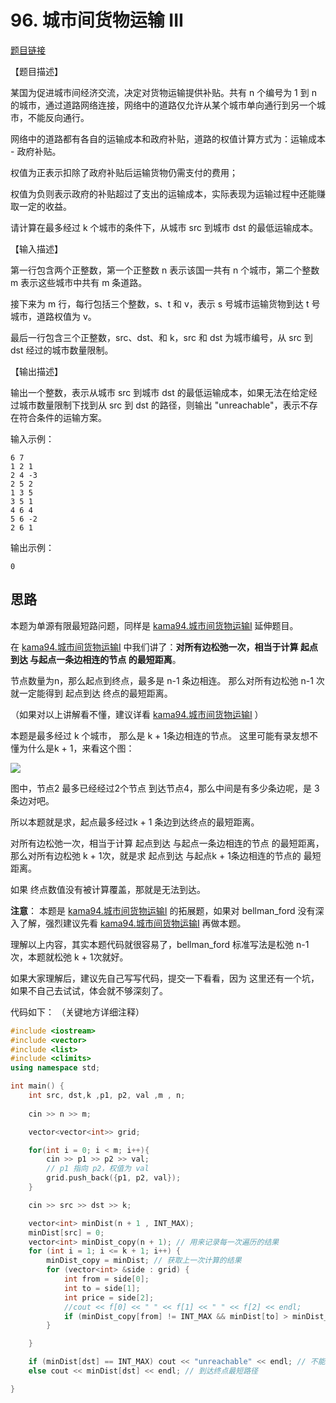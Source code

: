 
# 96. 城市间货物运输 III 

[题目链接](https://kamacoder.com/problempage.php?pid=1154) 

【题目描述】

某国为促进城市间经济交流，决定对货物运输提供补贴。共有 n 个编号为 1 到 n 的城市，通过道路网络连接，网络中的道路仅允许从某个城市单向通行到另一个城市，不能反向通行。

网络中的道路都有各自的运输成本和政府补贴，道路的权值计算方式为：运输成本 - 政府补贴。

权值为正表示扣除了政府补贴后运输货物仍需支付的费用；

权值为负则表示政府的补贴超过了支出的运输成本，实际表现为运输过程中还能赚取一定的收益。

请计算在最多经过 k 个城市的条件下，从城市 src 到城市 dst 的最低运输成本。

【输入描述】

第一行包含两个正整数，第一个正整数 n 表示该国一共有 n 个城市，第二个整数 m 表示这些城市中共有 m 条道路。

接下来为 m 行，每行包括三个整数，s、t 和 v，表示 s 号城市运输货物到达 t 号城市，道路权值为 v。

最后一行包含三个正整数，src、dst、和 k，src 和 dst 为城市编号，从 src 到 dst 经过的城市数量限制。

【输出描述】

输出一个整数，表示从城市 src 到城市 dst 的最低运输成本，如果无法在给定经过城市数量限制下找到从 src 到 dst 的路径，则输出 "unreachable"，表示不存在符合条件的运输方案。

输入示例：

```
6 7
1 2 1
2 4 -3
2 5 2
1 3 5
3 5 1
4 6 4
5 6 -2
2 6 1
```

输出示例：

```
0
```

## 思路 

本题为单源有限最短路问题，同样是 [kama94.城市间货物运输I](./kama94.城市间货物运输I.md) 延伸题目。

在 [kama94.城市间货物运输I](./kama94.城市间货物运输I.md) 中我们讲了：**对所有边松弛一次，相当于计算 起点到达 与起点一条边相连的节点 的最短距离**。 

节点数量为n，那么起点到终点，最多是 n-1 条边相连。 那么对所有边松弛 n-1 次 就一定能得到 起点到达 终点的最短距离。 

（如果对以上讲解看不懂，建议详看 [kama94.城市间货物运输I](./kama94.城市间货物运输I.md) ） 

本题是最多经过 k 个城市， 那么是 k + 1条边相连的节点。 这里可能有录友想不懂为什么是k + 1，来看这个图： 

![](https://code-thinking-1253855093.file.myqcloud.com/pics/20240402115614.png) 

图中，节点2 最多已经经过2个节点 到达节点4，那么中间是有多少条边呢，是 3 条边对吧。 

所以本题就是求，起点最多经过k + 1 条边到达终点的最短距离。 


对所有边松弛一次，相当于计算 起点到达 与起点一条边相连的节点 的最短距离，那么对所有边松弛 k + 1次，就是求 起点到达 与起点k + 1条边相连的节点的 最短距离。 

如果 终点数值没有被计算覆盖，那就是无法到达。 

**注意**： 本题是  [kama94.城市间货物运输I](./kama94.城市间货物运输I.md) 的拓展题，如果对 bellman_ford 没有深入了解，强烈建议先看 [kama94.城市间货物运输I](./kama94.城市间货物运输I.md) 再做本题。   

理解以上内容，其实本题代码就很容易了，bellman_ford 标准写法是松弛 n-1 次，本题就松弛 k + 1次就好。

如果大家理解后，建议先自己写写代码，提交一下看看，因为 这里还有一个坑，如果不自己去试试，体会就不够深刻了。 



代码如下： （关键地方详细注释）

```CPP
#include <iostream>
#include <vector>
#include <list>
#include <climits>
using namespace std;

int main() {
    int src, dst,k ,p1, p2, val ,m , n;
    
    cin >> n >> m;

    vector<vector<int>> grid;

    for(int i = 0; i < m; i++){
        cin >> p1 >> p2 >> val;
        // p1 指向 p2，权值为 val
        grid.push_back({p1, p2, val});
    }

    cin >> src >> dst >> k;

    vector<int> minDist(n + 1 , INT_MAX);
    minDist[src] = 0;
    vector<int> minDist_copy(n + 1); // 用来记录每一次遍历的结果
    for (int i = 1; i <= k + 1; i++) {
        minDist_copy = minDist; // 获取上一次计算的结果
        for (vector<int> &side : grid) {
            int from = side[0];
            int to = side[1];
            int price = side[2];
            //cout << f[0] << " " << f[1] << " " << f[2] << endl;
            if (minDist_copy[from] != INT_MAX && minDist[to] > minDist_copy[from] + price) minDist[to] = minDist_copy[from] + price;
        }

    }

    if (minDist[dst] == INT_MAX) cout << "unreachable" << endl; // 不能到达终点
    else cout << minDist[dst] << endl; // 到达终点最短路径

}

```
